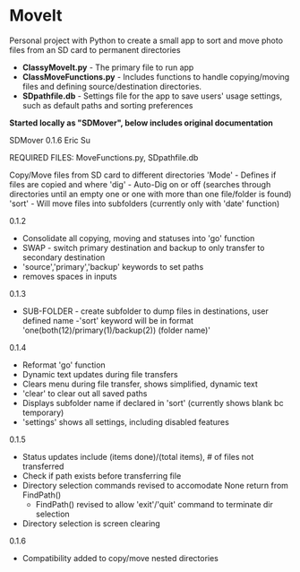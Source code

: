 MoveIt
======

Personal project with Python to create a small app to sort and move photo files from an SD card to permanent directories

- **ClassyMoveIt.py** - The primary file to run app
- **ClassMoveFunctions.py** - Includes functions to handle copying/moving files and defining source/destination directories.
- **SDpathfile.db** - Settings file for the app to save users' usage settings, such as default paths and sorting preferences

**Started locally as "SDMover", below includes original documentation**

SDMover 0.1.6
Eric Su

REQUIRED FILES: MoveFunctions.py, SDpathfile.db

Copy/Move files from SD card to different directories
'Mode' - Defines if files are copied and where
'dig' - Auto-Dig on or off (searches through directories until an empty one or one with more than one file/folder is found)
'sort' - Will move files into subfolders (currently only with 'date' function)

0.1.2 
- Consolidate all copying, moving and statuses into 'go' function
- SWAP - switch primary destination and backup to only transfer to secondary destination
- 'source','primary','backup' keywords to set paths
- removes spaces in inputs

0.1.3 
- SUB-FOLDER - create subfolder to dump files in destinations, user defined name
-'sort' keyword will be in format 'one(both(12)/primary(1)/backup(2)) (folder name)'

0.1.4 
- Reformat 'go' function
- Dynamic text updates during file transfers
- Clears menu during file transfer, shows simplified, dynamic text
- 'clear' to clear out all saved paths
- Displays subfolder name if declared in 'sort' (currently shows blank bc temporary)
- 'settings' shows all settings, including disabled features

0.1.5
- Status updates include (items done)/(total items), # of files not transferred
- Check if path exists before transferring file
- Directory selection commands revised to accomodate None return from FindPath()
  - FindPath() revised to allow 'exit'/'quit' command to terminate dir selection
- Directory selection is screen clearing

0.1.6 
- Compatibility added to copy/move nested directories

